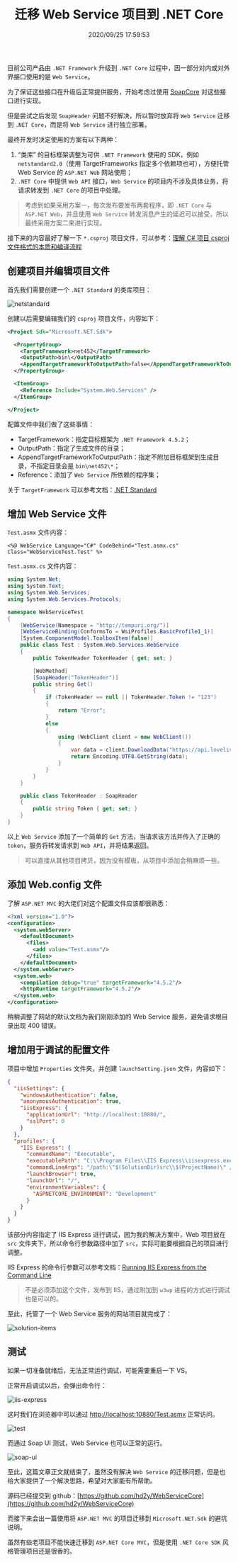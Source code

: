 ﻿---
title: "迁移 Web Service 项目到 .NET Core"
date: "2020/09/25 17:59:53"
updated: "2020/09/25 18:27:57"
permalink: "dotnet-core-migration-web-service"
tags:
 - WebService
 - WebApi
categories:
 - [开发, C#, "ASP.NET Core"]
---

目前公司产品由 `.NET Framework` 升级到 `.NET Core` 过程中，因一部分对内或对外界接口使用的是 `Web Service`。

为了保证这些接口在升级后正常提供服务，开始考虑过使用 [SoapCore](https://github.com/DigDes/SoapCore) 对这些接口进行实现。

但是尝试之后发现 `SoapHeader` 问题不好解决，所以暂时放弃将 `Web Service` 迁移到 `.NET Core`，而是将 `Web Service` 进行独立部署。

最终开发时决定使用的方案有以下两种：
1. “类库” 的目标框架调整为可供 `.NET Framework` 使用的 SDK，例如 `netstandard2.0`（使用 TargetFrameworks 指定多个依赖项也可），方便托管 Web Service 的 `ASP.NET Web` 网站使用；
2. `.NET Core` 中提供 `Web API` 接口，`Web Service` 的项目内不涉及具体业务，将请求转发到 `.NET Core` 的项目中处理。

> 考虑到如果采用方案一，每次发布要发布两套程序，即 `.NET Core` 与 `ASP.NET Web`，并且使用 `Web Service` 转发消息产生的延迟可以接受，所以最终采用方案二来进行实现。

接下来的内容最好了解一下 `*.csproj` 项目文件，可以参考：[理解 C# 项目 csproj 文件格式的本质和编译流程](https://blog.walterlv.com/post/understand-the-csproj.html)

## 创建项目并编辑项目文件

首先我们需要创建一个 `.NET Standard` 的类库项目：

![netstandard](https://www.hd2y.net/upload/2020/09/netstandard-211e1250f9f7456194ff6f3c7684e769.png)

创建以后需要编辑我们的 `csproj` 项目文件，内容如下：

```xml
<Project Sdk="Microsoft.NET.Sdk">

  <PropertyGroup>
    <TargetFramework>net452</TargetFramework>
    <OutputPath>bin\</OutputPath>
    <AppendTargetFrameworkToOutputPath>false</AppendTargetFrameworkToOutputPath>
  </PropertyGroup>

  <ItemGroup>
    <Reference Include="System.Web.Services" />
  </ItemGroup>

</Project>
```

配置文件中我们做了这些事情：
+ TargetFramework：指定目标框架为 `.NET Framework 4.5.2`；
+ OutputPath：指定了生成文件的目录；
+ AppendTargetFrameworkToOutputPath：指定不附加目标框架到生成目录，不指定目录会是 `bin\net452\*`；
+ Reference：添加了 `Web Service` 所依赖的程序集；

关于 `TargetFramework` 可以参考文档：[.NET Standard](https://docs.microsoft.com/en-us/dotnet/standard/net-standard)

## 增加 Web Service 文件

`Test.asmx` 文件内容：

```cshtml
<%@ WebService Language="C#" CodeBehind="Test.asmx.cs" Class="WebServiceTest.Test" %>
```

`Test.asmx.cs` 文件内容：

```csharp
using System.Net;
using System.Text;
using System.Web.Services;
using System.Web.Services.Protocols;

namespace WebServiceTest
{
    [WebService(Namespace = "http://tempuri.org/")]
    [WebServiceBinding(ConformsTo = WsiProfiles.BasicProfile1_1)]
    [System.ComponentModel.ToolboxItem(false)]
    public class Test : System.Web.Services.WebService
    {
        public TokenHeader TokenHeader { get; set; }

        [WebMethod]
        [SoapHeader("TokenHeader")]
        public string Get()
        {
            if (TokenHeader == null || TokenHeader.Token != "123")
            {
                return "Error";
            }
            else
            {
                using (WebClient client = new WebClient())
                {
                    var data = client.DownloadData("https://api.lovelive.tools/api/SweetNothings");
                    return Encoding.UTF8.GetString(data);
                }
            }
        }
    }

    public class TokenHeader : SoapHeader
    {
        public string Token { get; set; }
    }
}
```

以上 `Web Service` 添加了一个简单的 `Get` 方法，当请求该方法并传入了正确的 `token`，服务将转发请求到 `Web API`，并将结果返回。

> 可以直接从其他项目拷贝，因为没有模板，从项目中添加会稍麻烦一些。

## 添加 Web.config 文件

了解 `ASP.NET MVC` 的大佬们对这个配置文件应该都很熟悉：

```xml
<?xml version="1.0"?>
<configuration>
  <system.webServer>
    <defaultDocument>
      <files>
        <add value="Test.asmx"/>
      </files>
    </defaultDocument>
  </system.webServer>
  <system.web>
    <compilation debug="true" targetFramework="4.5.2"/>
    <httpRuntime targetFramework="4.5.2"/>
  </system.web>
</configuration>
```

稍稍调整了网站的默认文档为我们刚刚添加的 Web Service 服务，避免请求根目录出现 400 错误。

## 增加用于调试的配置文件

项目中增加 `Properties` 文件夹，并创建 `launchSetting.json` 文件，内容如下：

```json
{
  "iisSettings": {
    "windowsAuthentication": false,
    "anonymousAuthentication": true,
    "iisExpress": {
      "applicationUrl": "http://localhost:10880/",
      "sslPort": 0
    }
  },
  "profiles": {
    "IIS Express": {
      "commandName": "Executable",
      "executablePath": "C:\\Program Files\\IIS Express\\iisexpress.exe",
      "commandLineArgs": "/path:\"$(SolutionDir)src\\$(ProjectName)\" /port:10880",
      "launchBrowser": true,
      "launchUrl": "/",
      "environmentVariables": {
        "ASPNETCORE_ENVIRONMENT": "Development"
      }
    }
  }
}
```

该部分内容指定了 IIS Express 进行调试，因为我的解决方案中，Web 项目放在 `src` 文件夹下，所以命令行参数路径中加了 `src`，实际可能要根据自己的项目进行调整。

IIS Express 的命令行参数可以参考文档：[Running IIS Express from the Command Line](https://docs.microsoft.com/en-us/iis/extensions/using-iis-express/running-iis-express-from-the-command-line)

> 不是必须添加这个文件，发布到 IIS，通过附加到 `w3wp` 进程的方式进行调试也是可以的。

至此，托管了一个 Web Service 服务的网站项目就完成了：

![solution-items](https://www.hd2y.net/upload/2020/09/solution-items-905d0428d1b14d7f98a99d5d43b09bb2.png)

## 测试

如果一切准备就绪后，无法正常运行调试，可能需要重启一下 VS。

正常开启调试以后，会弹出命令行：

![iis-express](https://www.hd2y.net/upload/2020/09/iis-express-229bc369e24f47f5b2e990f32793b808.png)

这时我们在浏览器中可以通过 [http://localhost:10880/Test.asmx](http://localhost:10880/Test.asmx) 正常访问。

![test](https://www.hd2y.net/upload/2020/09/test-f3ad79be66bd4bfd9e9cbf15bfb13cfe.png)

而通过 Soap UI 测试，Web Service 也可以正常的运行。

![soap-ui](https://www.hd2y.net/upload/2020/09/soap-ui-b855026d5e19427eb81961e59449ec25.png)

至此，这篇文章正文就结束了，虽然没有解决 `Web Service` 的迁移问题，但是也给大家提供了一个解决思路，希望对大家能有所帮助。

源码已经提交到 github：[https://github.com/hd2y/WebServiceCore](https://github.com/hd2y/WebServiceCore)

而接下来会出一篇使用将 `ASP.NET MVC` 的项目迁移到 `Microsoft.NET.Sdk` 的避坑说明。

虽然有些老项目不能快速迁移到 `ASP.NET Core MVC`，但是使用 `.NET Core SDK` 风格管理项目还是很香的。
